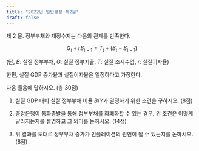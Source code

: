 ```yaml
---
title: "2022년 일반행정 제2문"
draft: false
---
```


제 2 문. 정부부채와 재정수지는 다음의 관계를 만족한다.

$$
G_t + rB_{t-1} = T_t + (B_t - B_{t-1})
$$

(단, $B$: 실질 정부부채, $G$: 실질 정부지출, $T$: 실질 조세수입, $r$: 실질이자율)

한편, 실질 GDP 증가율과 실질이자율은 일정하다고 가정한다.

다음 물음에 답하시오. (총 30점)

1) 실질 GDP 대비 실질 정부부채 비율 $B/Y$가 일정하기 위한 조건을 구하시오. (8점)

2) 중앙은행이 통화증발을 통해 정부부채를 화폐화할 수 있는 경우, 위 조건은 어떻게 달라지는지를 설명하고 그 의미를 논하시오. (14점)

3) 위 결과를 토대로 정부부채 증가가 인플레이션의 원인이 될 수 있는지를 논하시오. (8점)

